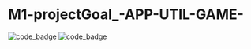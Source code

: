 # M1-projectGoal_-APP-UTIL-GAME-
![code_badge](https://api.codiga.io/project/31254/score/svg)
![code_badge](https://api.codiga.io/project/31254/status/svg)

